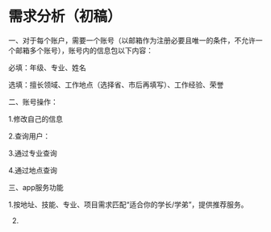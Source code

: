 # **需求分析**（初稿）

一、对于每个账户，需要一个账号（以邮箱作为注册必要且唯一的条件，不允许一个邮箱多个账号），账号内的信息包以下内容：

必填：年级、专业、姓名

选填：擅长领域、工作地点（选择省、市后再填写）、工作经验、荣誉

二、账号操作：

1.修改自己的信息

2.查询用户：

3.通过专业查询

4.通过地点查询

三、app服务功能

1.按地址、技能、专业、项目需求匹配“适合你的学长/学弟”，提供推荐服务。

2.

 
